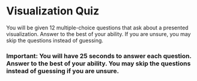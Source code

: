 # Visualization Quiz

You will be given 12 multiple-choice questions that ask about a presented visualization.
Answer to the best of your ability. If you are unsure, you may skip the questions instead of guessing.

### Important: You will have 25 seconds to answer each question. Answer to the best of your ability. You may skip the questions instead of guessing if you are unsure.